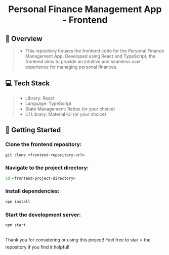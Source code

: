 <h1 align="center">Personal Finance Management App - Frontend</h1>

## 📝 Overview
> - This repository houses the frontend code for the Personal Finance Management App. Developed using React and TypeScript, the frontend aims to provide an intuitive and seamless user experience for managing personal finances.

## 💻 Tech Stack

> - Library: React
> - Language: TypeScript
> - State Management: Redux (or your choice)
> - UI Library: Material-UI (or your choice)
  
## 🚀 Getting Started

### Clone the frontend repository: 
```cmd
git clone <frontend-repository-url>
```
### Navigate to the project directory: 
```cmd
cd <frontend-project-directory>
```
### Install dependencies: 
```cmd
npm install
```
### Start the development server: 
```cmd
npm start
```

##
Thank you for considering or using this project! Feel free to star ⭐ the repository if you find it helpful!
